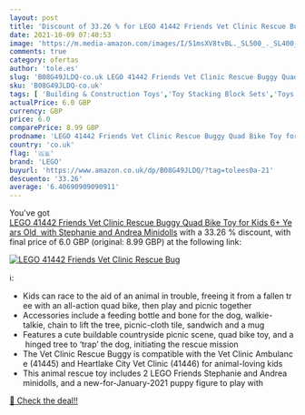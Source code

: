 ```yaml
---
layout: post
title: 'Discount of 33.26 % for LEGO 41442 Friends Vet Clinic Rescue Bug'
date: 2021-10-09 07:40:53
image: 'https://m.media-amazon.com/images/I/51msXV8tvBL._SL500_._SL400_.jpg'
comments: true
category: ofertas
author: 'tole.es'
slug: 'B08G49JLDQ-co.uk LEGO 41442 Friends Vet Clinic Rescue Buggy Quad Bike...'
sku: 'B08G49JLDQ-co.uk'
tags: [ 'Building & Construction Toys','Toy Stacking Block Sets','Toys & Games','Toys Store','lego', ]
actualPrice: 6.0 GBP
currency: GBP
price: 6.0
comparePrice: 8.99 GBP
prodname: 'LEGO 41442 Friends Vet Clinic Rescue Buggy Quad Bike Toy for Kids 6+ Years Old  with Stephanie and Andrea Minidolls'
country: 'co.uk'
flag: '🇬🇧'
brand: 'LEGO'
buyurl: 'https://www.amazon.co.uk/dp/B08G49JLDQ/?tag=tolees0a-21'
descuento: '33.26'
average: '6.40690909090911'
---
```


You've got [LEGO 41442 Friends Vet Clinic Rescue Buggy Quad Bike Toy for Kids 6+ Years Old  with Stephanie and Andrea Minidolls](https://www.amazon.co.uk/dp/B08G49JLDQ/?tag=tolees0a-21) with a  33.26 % discount, with final price of 6.0 GBP (original: 8.99 GBP) at the following link:

[![LEGO 41442 Friends Vet Clinic Rescue Bug](https://m.media-amazon.com/images/I/51msXV8tvBL._SL500_._SL400_.jpg)](https://www.amazon.co.uk/dp/B08G49JLDQ/?tag=tolees0a-21)

ℹ️:

- Kids can race to the aid of an animal in trouble, freeing it from a fallen tree with an all-action quad bike, then play and picnic together
- Accessories include a feeding bottle and bone for the dog, walkie-talkie, chain to lift the tree, picnic-cloth tile, sandwich and a mug
- Features a cute buildable countryside picnic scene, quad bike toy, and a hinged tree to ‘trap’ the dog, initiating the rescue mission
- The Vet Clinic Rescue Buggy is compatible with the Vet Clinic Ambulance (41445) and Heartlake City Vet Clinic (41446) for animal-loving kids
- This animal rescue toy includes 2 LEGO Friends Stephanie and Andrea minidolls, and a new-for-January-2021 puppy figure to play with

[🛒 Check the deal!!](https://www.amazon.co.uk/dp/B08G49JLDQ/?tag=tolees0a-21)

